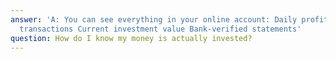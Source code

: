 ```yaml
---
answer: 'A: You can see everything in your online account: Daily profit updates All
  transactions Current investment value Bank-verified statements'
question: How do I know my money is actually invested?
---
```


